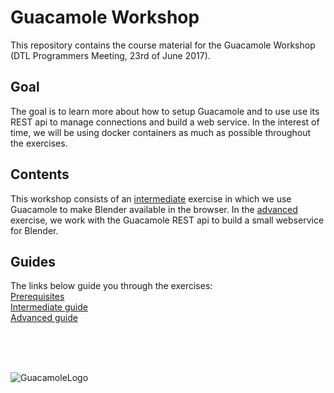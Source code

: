# Guacamole Workshop
This repository contains the course material for the Guacamole Workshop (DTL Programmers Meeting, 23rd of June 2017).

## Goal
The goal is to learn more about how to setup Guacamole and to use use its REST api to manage connections and build a web service. In the interest of time, we will be using docker containers as much as possible throughout the exercises. 

## Contents
This workshop consists of an [intermediate](/intermediate) exercise in which we use Guacamole to make Blender available in the browser. In the [advanced](/advanced) exercise, we work with the Guacamole REST api to build a small webservice for Blender.

## Guides
The links below guide you through the exercises:  
[Prerequisites](/prerequisites/guide.md)  
[Intermediate guide](/intermediate/exercise.md)    
[Advanced guide](/advanced/exercise.md)

<br/>
<br/>
<br/>

![GuacamoleLogo](https://techtastico.com/files/2010/07/Guacamole.jpg "Guacamole logo")
